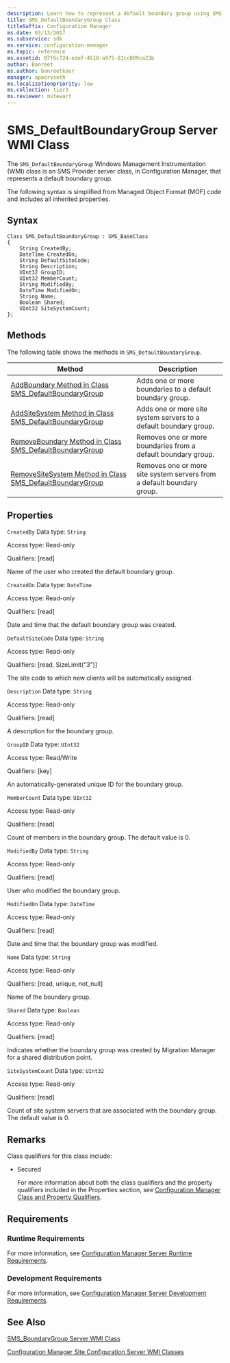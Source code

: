 ```yaml
---
description: Learn how to represent a default boundary group using SMS_DefaultBoundaryGroup Windows Management Instrumentation (WMI) class.
title: SMS_DefaultBoundaryGroup Class
titleSuffix: Configuration Manager
ms.date: 03/13/2017
ms.subservice: sdk
ms.service: configuration-manager
ms.topic: reference
ms.assetid: 07f6c724-edef-4518-a975-81cc009ca23b
author: Banreet
ms.author: banreetkaur
manager: apoorvseth
ms.localizationpriority: low
ms.collection: tier3
ms.reviewer: mstewart
---
```

# SMS_DefaultBoundaryGroup Server WMI Class

The `SMS_DefaultBoundaryGroup` Windows Management Instrumentation (WMI) class is an SMS Provider server class, in Configuration Manager, that represents a default boundary group.

 The following syntax is simplified from Managed Object Format (MOF) code and includes all inherited properties.

## Syntax

```
Class SMS_DefaultBoundaryGroup : SMS_BaseClass
{
    String CreatedBy;
    DateTime CreatedOn;
    String DefaultSiteCode;
    String Description;
    UInt32 GroupID;
    UInt32 MemberCount;
    String ModifiedBy;
    DateTime ModifiedOn;
    String Name;
    Boolean Shared;
    UInt32 SiteSystemCount;
};
```

## Methods
 The following table shows the methods in `SMS_DefaultBoundaryGroup`.

|Method|Description|
|------------|-----------------|
|[AddBoundary Method in Class SMS_DefaultBoundaryGroup](../../../../../develop/reference/core/servers/configure/addboundary-method-in-class-sms-defaultboundarygroup.md)|Adds one or more boundaries to a default boundary group.|
|[AddSiteSystem Method in Class SMS_DefaultBoundaryGroup](../../../../../develop/reference/core/servers/configure/addsitesystem-method-in-class-sms-defaultboundarygroup.md)|Adds one or more site system servers to a default boundary group.|
|[RemoveBoundary Method in Class SMS_DefaultBoundaryGroup](../../../../../develop/reference/core/servers/configure/removeboundary-method-in-class-sms-defaultboundarygroup.md)|Removes one or more boundaries from a default boundary group.|
|[RemoveSiteSystem Method in Class SMS_DefaultBoundaryGroup](../../../../../develop/reference/core/servers/configure/removesitesystem-method-in-class-sms-defaultboundarygroup.md)|Removes one or more site system servers from a default boundary group.|

## Properties
 `CreatedBy`
 Data type: `String`

 Access type: Read-only

 Qualifiers: [read]

 Name of the user who created the default boundary group.

 `CreatedOn`
 Data type: `DateTime`

 Access type: Read-only

 Qualifiers: [read]

 Date and time that the default boundary group was created.

 `DefaultSiteCode`
 Data type: `String`

 Access type: Read-only

 Qualifiers: [read, SizeLimit("3")]

 The site code to which new clients will be automatically assigned.

 `Description`
 Data type: `String`

 Access type: Read-only

 Qualifiers: [read]

 A description for the boundary group.

 `GroupID`
 Data type: `UInt32`

 Access type: Read/Write

 Qualifiers: [key]

 An automatically-generated unique ID for the boundary group.

 `MemberCount`
 Data type: `UInt32`

 Access type: Read-only

 Qualifiers: [read]

 Count of members in the boundary group. The default value is 0.

 `ModifiedBy`
 Data type: `String`

 Access type: Read-only

 Qualifiers: [read]

 User who modified the boundary group.

 `ModifiedOn`
 Data type: `DateTime`

 Access type: Read-only

 Qualifiers: [read]

 Date and time that the boundary group was modified.

 `Name`
 Data type: `String`

 Access type: Read-only

 Qualifiers: [read, unique, not_null]

 Name of the boundary group.

 `Shared`
 Data type: `Boolean`

 Access type: Read-only

 Qualifiers: [read]

 Indicates whether the boundary group was created by Migration Manager for a shared distribution point.

`SiteSystemCount`
 Data type: `UInt32`

 Access type: Read-only

 Qualifiers: [read]

 Count of site system servers that are associated with the boundary group. The default value is 0.


## Remarks

 Class qualifiers for this class include:

- Secured

  For more information about both the class qualifiers and the property qualifiers included in the Properties section, see [Configuration Manager Class and Property Qualifiers](../../../../../develop/reference/misc/class-and-property-qualifiers.md).

## Requirements

### Runtime Requirements
 For more information, see [Configuration Manager Server Runtime Requirements](../../../../../develop/core/reqs/server-runtime-requirements.md).

### Development Requirements
 For more information, see [Configuration Manager Server Development Requirements](../../../../../develop/core/reqs/server-development-requirements.md).

 ## See Also
 [SMS_BoundaryGroup Server WMI Class](../../../../../develop/reference/core/servers/configure/sms_boundarygroup-server-wmi-class.md)

 [Configuration Manager Site Configuration Server WMI Classes](../../../../../develop/reference/core/servers/configure/site-configuration-server-wmi-classes.md)
